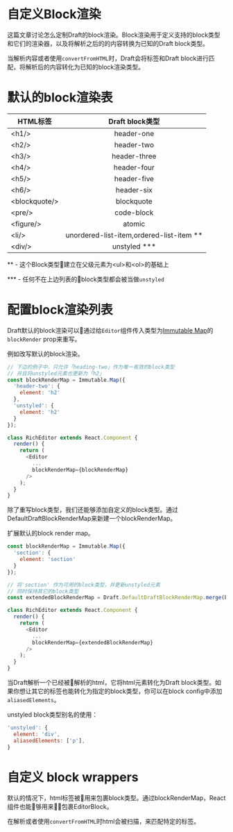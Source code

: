 # 自定义Block渲染

这篇文章讨论怎么定制Draft的block渲染。Block渲染用于定义支持的block类型和它们的渲染器，以及将解析之后的的内容转换为已知的Draft block类型。

当解析内容或者使用`convertFromHTML`时，Draft会将标签和Draft block进行匹配，将解析后的内容转化为已知的block渲染类型。

# 默认的block渲染表

| HTML标签 | Draft block类型 |
| ------- | :------------: |
| \<h1/>         | header-one | 
| \<h2/>         | header-two     | 
| \<h3/>         | header-three     |
| \<h4/>         | header-four     |
| \<h5/>         | header-five     |
| \<h6/>         | header-six     |
| \<blockquote/> | blockquote    |
| \<pre/>        | code-block|
| \<figure/>     | atomic|
| \<li/>	     | unordered-list-item,ordered-list-item **|
| \<div/>        | unstyled ***| 

** - 这个Block类型建立在父级元素为\<ul>和\<ol>的基础上

*** - 任何不在上边列表的block类型都会被当做`unstyled`

# 配置block渲染列表

Draft默认的block渲染可以通过给`Editor`组件传入类型为[Immutable Map](http://facebook.github.io/immutable-js/docs/#/Map)的`blockRender` prop来重写。

例如改写默认的block渲染。

```javascript
// 下边的例子中，只允许「heading-two」作为唯一有效的block类型
// 并且将unstyled元素也更新为「h2」
const blockRenderMap = Immutable.Map({
  'header-two': {
    element: 'h2'
  },
  'unstyled': {
    element: 'h2'
  }
});

class RichEditor extends React.Component {
  render() {
    return (
      <Editor
        ...
        blockRenderMap={blockRenderMap}
      />
    );
  }
}
```

除了重写block类型，我们还能够添加自定义的block类型。通过DefaultDraftBlockRenderMap来新建一个blockRenderMap。

扩展默认的block render map。

```javascript
const blockRenderMap = Immutable.Map({
  'section': {
    element: 'section'
  }
});

// 将'section' 作为可用的block类型，并更新unstyled元素
// 同时保持其它的block类型
const extendedBlockRenderMap = Draft.DefaultDraftBlockRenderMap.merge(blockRenderMap);

class RichEditor extends React.Component {
  render() {
    return (
      <Editor
        ...
        blockRenderMap={extendedBlockRenderMap}
      />
    );
  }
}
```

当Draft解析一个已经被解析的html，它将html元素转化为Draft block类型。如果你想让其它的标签也能转化为指定的block类型，你可以在block config中添加`aliasedElements`。

unstyled block类型别名的使用：

```javascript
'unstyled': {
  element: 'div',
  aliasedElements: ['p'],
}
```

# 自定义 block wrappers

默认的情况下，html标签被用来包裹block类型。通过blockRenderMap，React组件也能够用来包裹EditorBlock。

在解析或者使用`convertFromHTML`时html会被扫描，来匹配特定的标签。

